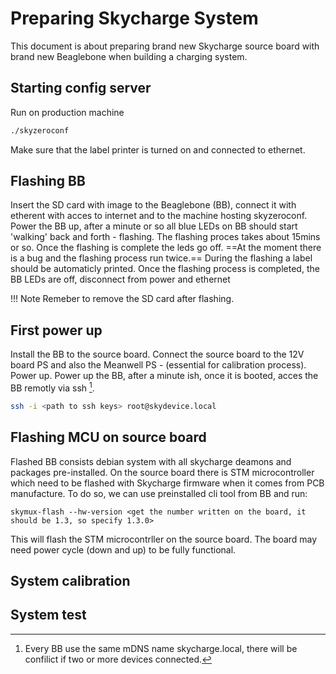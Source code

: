 # Preparing Skycharge System

This document is about preparing brand new Skycharge source board with brand new Beaglebone when building a charging system.

## Starting config server
Run on production machine
```bash
./skyzeroconf 
```

Make sure that the label printer is turned on and connected to ethernet.
<!-- TODO add more info about the script, why, what for, what does it do -->

## Flashing BB
Insert the SD card with image to the Beaglebone (BB), connect it with etherent with acces to internet and to the machine hosting skyzeroconf.
Power the BB up, after a minute or so all blue LEDs on BB should start 'walking' back and forth - flashing. The flashing proces takes about 15mins or so. Once the flashing is complete the leds go off. ==At the moment there is a bug and the flashing process run twice.== During the flashing a label should be automaticly printed. Once the flashing process is completed, the BB LEDs are off, disconnect from power and ethernet

!!! Note
        Remeber to remove the SD card after flashing.

## First power up 
Install the BB to the source board. 
Connect the source board to the 12V board PS and also the Meanwell PS - (essential for calibration process). Power up.
Power up the BB, after a minute ish, once it is booted, acces the BB remotly via ssh [^1].

```bash
ssh -i <path to ssh keys> root@skydevice.local
```

## Flashing MCU on source board
Flashed BB consists debian system with all skycharge deamons and packages pre-installed. On the source board there is STM microcontroller which need to be flashed with Skycharge firmware when it comes from PCB manufacture. 
To do so, we can use preinstalled cli tool from BB and run:
```shel
skymux-flash --hw-version <get the number written on the board, it should be 1.3, so specify 1.3.0>
```
This will flash the STM microcontrller on the source board. The board may need power cycle (down and up) to be fully functional.

## System calibration


## System test


[^1]: Every BB use the same mDNS name skycharge.local, there will be confilict if two or more devices connected.
<!-- TODO format as warning note?  -->


